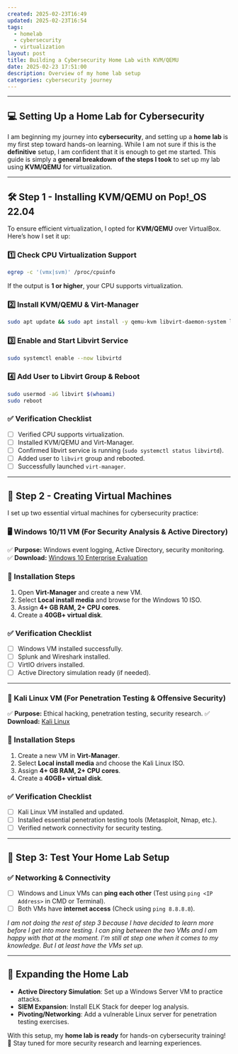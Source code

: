 ```yaml
---
created: 2025-02-23T16:49
updated: 2025-02-23T16:54
tags:
  - homelab
  - cybersecurity
  - virtualization
layout: post
title: Building a Cybersecurity Home Lab with KVM/QEMU
date: 2025-02-23 17:51:00
description: Overview of my home lab setup
categories: cybersecurity journey
---
```

---
## 💻 Setting Up a Home Lab for Cybersecurity

I am beginning my journey into **cybersecurity**, and setting up a **home lab** is my first step toward hands-on learning. While I am not sure if this is the **definitive** setup, I am confident that it is enough to get me started. This guide is simply a **general breakdown of the steps I took** to set up my lab using **KVM/QEMU** for virtualization.

---

## 🛠️ Step 1 - Installing KVM/QEMU on Pop!_OS 22.04

To ensure efficient virtualization, I opted for **KVM/QEMU** over VirtualBox. Here’s how I set it up:

### 1️⃣ Check CPU Virtualization Support

```bash
egrep -c '(vmx|svm)' /proc/cpuinfo
```

If the output is **1 or higher**, your CPU supports virtualization.

### 2️⃣ Install KVM/QEMU & Virt-Manager

```bash
sudo apt update && sudo apt install -y qemu-kvm libvirt-daemon-system libvirt-clients bridge-utils virt-manager
```

### 3️⃣ Enable and Start Libvirt Service

```bash
sudo systemctl enable --now libvirtd
```

### 4️⃣ Add User to Libvirt Group & Reboot

```bash
sudo usermod -aG libvirt $(whoami)
sudo reboot
```

### ✅ Verification Checklist

- [ ]  Verified CPU supports virtualization.
- [ ]  Installed KVM/QEMU and Virt-Manager.
- [ ]  Confirmed libvirt service is running (`sudo systemctl status libvirtd`).
- [ ]  Added user to `libvirt` group and rebooted.
- [ ]  Successfully launched `virt-manager`.

---

## 📌 Step 2 - Creating Virtual Machines

I set up two essential virtual machines for cybersecurity practice:

### 🖥️ Windows 10/11 VM (For Security Analysis & Active Directory)

✅ **Purpose:** Windows event logging, Active Directory, security monitoring. ✅ **Download:** [Windows 10 Enterprise Evaluation](https://www.microsoft.com/en-us/evalcenter/evaluate-windows-10-enterprise)

### 📖 Installation Steps

1. Open **Virt-Manager** and create a new VM.
2. Select **Local install media** and browse for the Windows 10 ISO.
3. Assign **4+ GB RAM, 2+ CPU cores**.
4. Create a **40GB+ virtual disk**.

### ✅ Verification Checklist

- [ ]  Windows VM installed successfully.
- [ ]  Splunk and Wireshark installed.
- [ ]  VirtIO drivers installed.
- [ ]  Active Directory simulation ready (if needed).

---

### 🐧 Kali Linux VM (For Penetration Testing & Offensive Security)

✅ **Purpose:** Ethical hacking, penetration testing, security research. ✅ **Download:** [Kali Linux](https://www.kali.org/get-kali/)

### 📖 Installation Steps

1. Create a new VM in **Virt-Manager**.
2. Select **Local install media** and choose the Kali Linux ISO.
3. Assign **4+ GB RAM, 2+ CPU cores**.
4. Create a **40GB+ virtual disk**.

### ✅ Verification Checklist

- [ ]  Kali Linux VM installed and updated.
- [ ]  Installed essential penetration testing tools (Metasploit, Nmap, etc.).
- [ ]  Verified network connectivity for security testing.

---

## 📌 Step 3: Test Your Home Lab Setup

### ✅ **Networking & Connectivity**

- [ ]  Windows and Linux VMs can **ping each other** (Test using `ping <IP Address>` in CMD or Terminal).
- [ ]  Both VMs have **internet access** (Check using `ping 8.8.8.8`).

_I am not doing the rest of step 3 because I have decided to learn more before I get into more testing. I can ping between the two VMs and I am happy with that at the moment. I'm still at step one when it comes to my knowledge. But I at least have the VMs set up._

---

## 🔹 Expanding the Home Lab

- **Active Directory Simulation**: Set up a Windows Server VM to practice attacks.
- **SIEM Expansion**: Install ELK Stack for deeper log analysis.
- **Pivoting/Networking**: Add a vulnerable Linux server for penetration testing exercises.

With this setup, my **home lab is ready** for hands-on cybersecurity training! 🚀 Stay tuned for more security research and learning experiences.